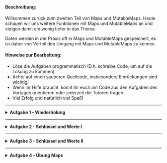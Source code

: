 <h1>

</h1>

#### Beschreibung:

Willkommen zurück zum zweiten Teil von Maps und MutableMaps.
Heute schauen wir uns weitere Funktionen mit Maps und MutableMaps an
und steigen damit ein wenig tiefer in das Thema.

Daten werden in der Praxis oft in Maps und MutableMaps gespeichert,
es ist daher von Vorteil den Umgang mit Maps und MutableMaps zu kennen.

#### Hinweise zur Bearbeitung:

- Löse die Aufgaben programmatisch (D.h. schreibe Code, um auf die Lösung zu kommen).
- Achte auf einen sauberen Quellcode, insbesondere Einrückungen sind wichtig!
- Wenn ihr Hilfe braucht, könnt ihr euch am Code aus den Aufgaben des Vortages orientieren
oder jederzeit die Tutoren fragen.
- Viel Erfolg und natürlich viel Spaß!


---

<details>
<summary> <b> Aufgabe 1 - Wiederholung </b> </summary>

In dieser Aufgabe Wiederholen wir nochmal ein paar Grundlagen von gestern.

(Achte bei Strings genau auf die Schreibweise, man kann hier sehr leicht Tippfehler machen!)

a)
- Vervollständige in der Datei zu dieser Aufgabe die folgende Map:

      val temperaturZuTag: Map<Double, String>

- Die Map hat dabei initial (zu Beginn) die folgenden Paare:
   
      12.2 -> "Montag"
       9.8 -> "Dienstag"
      14.4 -> "Mittwoch"

- Überprüfe deine Map (über die Konsole). Wurde sie richtig erstellt?

b)
- Lege eine passende Map an, die initial folgende Paare enthält:

      "Ist heute Freitag?" -> true
      "War gestern Mittwoch?" -> false

- Füge anschließend der Map folgende Paare hinzu. Wenn nötig, passe deinen vorherigen Code an.  
    Veränder allerdings nicht die Paare aus der Teilaufgabe davor. Überprüfe dann deine Map in der Konsole.

      "Ist morgen Sonntag?" -> false
      "War gestern Donnerstag?" -> true

- Füge anschließend der Map die folgenden Paare mit der Index-Schreibweise hinzu.
Überprüfe dann deine Map in der Konsole.  

      "War vorgestern Montag?" -> false
      "Ist Übermorgen Dienstag?" -> false


- Entferne mit einer Funktion aus der Vorlesung die folgenden Paare aus der Liste 
  und gib in der Konsole aus, ob das Paar erfolgreich aus der Map entfernt werden konnte.

      "War gestern Mittwoch?" -> false
      "War gestern Donnerstag?" -> true
      "Ist Übermorgen Dienstag?" -> true

Die erste Ausgabe sollte true sein, die zweite ebenfalls true und die dritte false. Warum?

**Modul für die Aufgabe:** *Aufgabe1*  
**Datei für die Aufgabe:** *1_WiederholungMaps.kt*

</details>

---

<details>
<summary> <b> Aufgabe 2 - Schlüssel und Werte I </b> </summary>

a)  

Wie wir wissen besteht eine Map oder MutableMap aus Schlüsseln und Werten.
Alle Schlüsseln oder alle Werte zusammen nennt man ein Set 
oder ein Satz (vom englischen 'Set').

Wir können uns von der Map oder MutableMap das Set Schlüssel oder Werte 
ausgeben lassen.
Da wir allerdings in der Vorlesung Sets noch nicht kennengelernt haben,
konvertieren wir mit Typenkonvertierung das Set zu einer Liste.

- Schaue dir die Beispiele in der Datei an.

b)  

Gegeben ist die folgende Map, die Fahrzeuge zu ihrer Geschwindigkeit in Km/h mappt:

    "Auto" -> 120.5 
    "Flugzeug" -> 755.2
    "Fahrrad" -> 22.0
    "Tretroller" -> 15.7

- Erstelle eine passende Map, die initial die genannten Paare besitzt.
- Weise alle Schlüssel einer Variable zu und gib die Variable in der Konsole aus.
- Weise alle Werte einer Variable zu und gib die Variable in der Konsole aus.
- Stimmen die ausgegebenen Schlüssel und Werte mit denen der Map überein?

c)  

Gegeben ist die folgende Map:

    false -> 5
    true -> 7

- Erstelle eine passende Map, die initial die genannten Paare besitzt.
- Weise alle Schlüssel einer Variable zu und gib die Variable in der Konsole aus. 
- Weise alle Werte einer Variable zu und gib die Variable in der Konsole aus.
- Stimmen die ausgegebenen Schlüssel und Werte mit denen der Map überein? 


**Modul für die Aufgabe:** *Aufgabe2*  
**Datei für die Aufgabe:** *2_SchluesselUndWerte.kt*
</details>


---

<details>
<summary> <b> Aufgabe 3 - Schlüssel und Werte II </b> </summary>

Lese in dieser Aufgabe die Antwort für die Fragen nicht aus der Map heraus.
Schreibe Code, der die Antworten aus der Map herausfindet.

Gegeben ist die folgende Map, die Fahrzeuge zu ihrer Geschwindigkeit in Km/h mappt:

    "Auto" -> 120.5 
    "Flugzeug" -> 755.2
    "Fahrrad" -> 22.0
    "Tretroller" -> 15.7

- Erstelle eine passende Map, die initial die genannten Paare besitzt.

a)

- Hole dir die Schlüssel der Map, konvertiere den Typ von Set 
zu List und weise sie einer Variable zu.
- Verwende die contains() Funktion, die du aus der Vorlesung für Listen kennst,
um die folgenden Fragen zu beantworten. Gib dabei ein true für ja und ein false
für ein nein in der Konsole aus.
  - Ist der Schlüssel "Flugzeug" in den Schlüsseln?
  - Ist der Schlüssel "Moped" in den Schlüsseln?
  - Ist der Schlüssel "Tretroller" in den Schlüsseln?

b)

- Hole dir die Werte der Map, konvertiere den Typ von Set
  zu List und weise sie einer Variable zu.
- Verwende die contains() Funktion, die du aus der Vorlesung für Listen kennst,
  um die folgenden Fragen zu beantworten. Gib dabei ein true für ja und ein false
  für ein nein in der Konsole aus.
  - Ist der Wert 755.2 in den Werten?
  - Ist der Wert 2.0 in den Werten?
  - Ist der Wert 120.5 in den Werten?


**Modul für die Aufgabe:** *Aufgabe3*  
**Datei für die Aufgabe:** *3_Übungen.kt*
</details>

---

<details>
<summary> <b> Aufgabe 4 - Übung Maps </b> </summary>

Gegeben ist die folgende Map, die Fahrzeuge zu ihrer Geschwindigkeit in Km/h mappt:

    "Auto" -> 120.5 
    "Flugzeug" -> 755.2
    "Fahrrad" -> 22.0
    "Tretroller" -> 15.7

- Erstelle eine passende Map, die initial die genannten Paare besitzt.

a)

- Erstelle ein kleines Programm, 
dass die Schlüssel der Map aufsteigend sortiert (auch: natürlich sortiert) ausgibt.
Führe dabei folgende Teilschritte aus:
  - Erhalte die Schlüssel als Liste.
  - Sortiere die Schlüssel.
  - Gib die Schlüssel aus.  

Wenn du dich sicher fühlst, kannst du die drei Teilschritte   
mit nur einer Codezeile durchführen.

Überprüfe dann dein Ergebnis. Sind die Schlüssel (alphabetisch) sortiert?  

b) 

- Erstelle ein kleines Programm,
  dass die Werte der Map aufsteigend sortiert (auch bekannt als: natürlich sortiert) ausgibt.

Überprüfe dann dein Ergebnis. Sind die Werte (aufsteigend) sortiert?

c)

- Berechne den Durchschnitt der Werte und gib ihn in der Konsole aus.
Es sollte 228.35 in der Konsole ausgegeben werden.

How to: Durchschnitt berechnen.

Den Durchschnitt berechnest du, indem du alle Zahlen addierst
und du dann das Ergebnis (Das Ergebnis einer Addition nennt man auch Summe.)
dann durch die Anzahl der Zahlen dividierst.

Ein Beispiel:

Wir haben die zahlen 3, 4 und 8.  
Alle Zahlen addieren: 3 + 4 + 8 = 15.
Durch die Anzahl Zahlen teilen (hier sind es in der Anzahl drei Zahlen):
15 / 3 = 5.  
Der Durchschnitt aus 3, 4 und 8 ist also 5.



**Modul für die Aufgabe:** *Aufgabe4*  
**Datei für die Aufgabe:** *4_WeitereÜbungen.kt*
</details>
